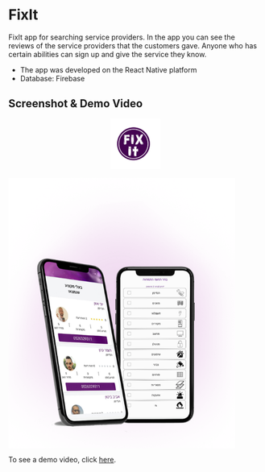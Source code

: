 # FixIt

FixIt app for searching service providers.
In the app you can see the reviews of the service providers that the customers gave.
Anyone who has certain abilities can sign up and give the service they know.

- The app was developed on the React Native platform
- Database: Firebase


Screenshot & Demo Video
-----------------------

 <p align="center">
 
  <img src="https://github.com/mor0981/FixIt/blob/master/logo.png" width="100" title="hover text">
  
</p>

 <p align="center" style="display: flex;">
 
  <img src="https://github.com/mor0981/FixIt/blob/master/fixit.png" width="450" height="537" alt="accessibility text">
  
</p>

To see a demo video, click [here].

[here]: https://drive.google.com/file/d/1KEn44dJsjGI1PSjypNj1FnU03Lo0LyLA/view?usp=sharing
